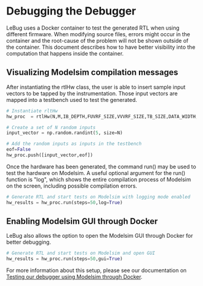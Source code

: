 # Debugging the Debugger

LeBug uses a Docker container to test the generated RTL when using different firmware. When modifying source files, errors might occur in the container and the root-cause of the problem will not be shown outside of the container. This document describes how to have better visibility into the computation that happens inside the container.



## Visualizing Modelsim compilation messages

After instantiating the rtlHw class, the user is able to insert sample input vectors to be tapped by the instrumentation. Those input vectors are mapped into a testbench used to test the generated.

``` python
# Instantiate rltHw
hw_proc  = rtlHw(N,M,IB_DEPTH,FUVRF_SIZE,VVVRF_SIZE,TB_SIZE,DATA_WIDTH,MAX_CHAINS,DATA_TYPE,DEVICE_FAM)

# Create a set of N random inputs
input_vector = np.random.randint(5, size=N)

# Add the random inputs as inputs in the testbench
eof=False
hw_proc.push([input_vector,eof])
```

Once the hardware has been generated, the command run() may be used to test the hardware on Modelsim. A useful optional argument for the run() function is "log", which shows the entire compilation process of Modelsim on the screen, including possible compilation errors.

``` python
# Generate RTL and start tests on Modelsim with logging mode enabled
hw_results = hw_proc.run(steps=50,log=True)
```



## Enabling Modelsim GUI through Docker

LeBug also allows the option to open the Modelsim GUI through Docker for better debugging.

``` python
# Generate RTL and start tests on Modelsim and open GUI
hw_results = hw_proc.run(steps=50,gui=True)
```

For more information about this setup, please see our documentation on [Testing our debugger using Modelsim through Docker](Modelsim&#32;on&#32;Docker.md).

